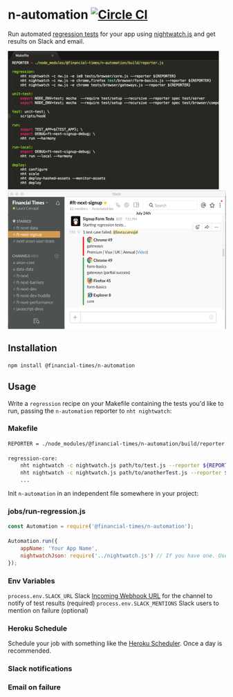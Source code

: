 # n-automation [![Circle CI](https://circleci.com/gh/Financial-Times/n-automation.svg?style=svg)](https://circleci.com/gh/Financial-Times/n-automation)

Run automated [regression tests](https://en.wikipedia.org/wiki/Regression_testing) for your app using [nightwatch.js](http://nightwatchjs.org/) and get results on Slack and email.

<img src="doc/makefile.png" height="320">
<img src="doc/slacknotif.png" height="320">

## Installation

`npm install @financial-times/n-automation`

## Usage

Write a `regression` recipe on your Makefile containing the tests you'd like to run, passing the `n-automation` reporter to `nht nightwatch`:

### Makefile
```bash
REPORTER = ./node_modules/@financial-times/n-automation/build/reporter.js

regression-core:
	nht nightwatch -c nightwatch.js path/to/test.js --reporter ${REPORTER}
	nht nightwatch -c nightwatch.js path/to/anotherTest.js --reporter ${REPORTER}
	...
```

Init `n-automation` in an independent file somewhere in your project:

### jobs/run-regression.js

```js
const Automation = require('@financial-times/n-automation');

Automation.run({
	appName: 'Your App Name',
	nightwatchJson: require('../nightwatch.js') // If you have one. Uses `n-heroku-tools` default otherwise.
});
```
### Env Variables

`process.env.SLACK_URL` Slack [Incoming Webhook URL](https://api.slack.com/incoming-webhooks) for the channel to notify of test results (required)
`process.env.SLACK_MENTIONS` Slack users to mention on failure (optional)

### Heroku Schedule

Schedule your job with something like the [Heroku Scheduler](https://elements.heroku.com/addons/scheduler). Once a day is recommended.

### Slack notifications


### Email on failure

